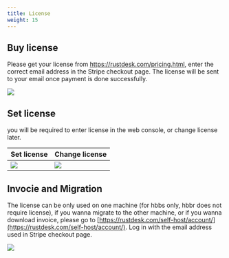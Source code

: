 ```yaml
---
title: License
weight: 15
---
```


## Buy license
Please get your license from https://rustdesk.com/pricing.html, enter the correct email address in the Stripe checkout page. The license will be sent to your email once payment is done successfully.

![](/docs/en/self-host/pro/license/images/stripe.jpg)

## Set license
you will be required to enter license in the web console, or change license later.

 | Set license | Change license |
 | -- | -- |
 ![](/docs/en/self-host/pro/license/images/set.png) | ![](/docs/en/self-host/pro/license/images/change.png) |

## Invocie and Migration
The license can be only used on one machine (for hbbs only, hbbr does not require license), if you wanna migrate to the other machine, or if you wanna download invoice, please go to [https://rustdesk.com/self-host/account/](https://rustdesk.com/self-host/account/). Log in with the email address used in Stripe checkout page.

![](/docs/en/self-host/pro/license/images/unbind.jpg)
